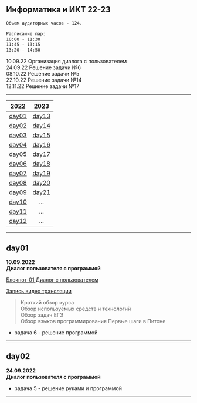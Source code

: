 ## Информатика и ИКТ 22-23  

```txt  
Объем аудиторных часов - 124.  

Расписание пар:  
10:00 - 11:30  
11:45 - 13:15  
13:20 - 14:50  
```  

10.09.22 Организация диалога с пользователем  
24.09.22 Решение задачи №6  
08.10.22 Решение задачи №5  
22.10.22 Решение задачи №14  
12.11.22 Решение задачи №17  

---  

| 2022 | 2023 |
|:----:|:----:|
| [day01](#day01) | [day13](#day13) |  
| [day02](#day02) | [day14](#day14) |  
| [day03](#day03) | [day15](#day15) |  
| [day04](#day04) | [day16](#day16) |  
| [day05](#day05) | [day17](#day17) |  
| [day06](#day06) | [day18](#day18) |  
| [day07](#day07) | [day19](#day19) |  
| [day08](#day08) | [day20](#day20) |  
| [day09](#day09) | [day21](#day21) |  
| [day10](#day10) | ...  | 
| [day11](#day11) | ...  | 
| [day12](#day12) | ...  | 

---  

## day01  

**10.09.2022**  
**Диалог пользователя с программой**  

[Блокнот-01 Диалог с пользователем](https://colab.research.google.com/drive/1dlkk5tIF6z55tG9kXYewJO5Hx30pqi-C?usp=sharing)  

[Запись видео трансляции](https://bbb6.psaa.ru/playback/presentation/2.3/362fc2f5c1c5dc26faa8bdc93c061426df82cba8-1662785846696)  

> Краткий обзор курса  
> Обзор используемых средств и технологий  
> Обзор задач ЕГЭ  
> Обзор языков программирования
> Первые шаги в Питоне  

- задача 6 - решение программой  

---  

## day02  

**24.09.2022**  
**Диалог пользователя с программой**  

- задача 5 - решение руками и программой  

---  

```txt

```
